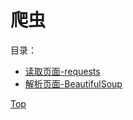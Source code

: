 # 爬虫

目录：
- [读取页面-requests](https://github.com/Mecoly/Python/blob/master/note/%E7%88%AC%E8%99%AB/requests.md)
- [解析页面-BeautifulSoup](https://github.com/Mecoly/Python/blob/master/note/%E7%88%AC%E8%99%AB/requests.mdBeautifulSoup.md)

[Top](#爬虫)
